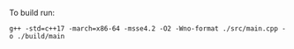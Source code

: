To build run:

```
g++ -std=c++17 -march=x86-64 -msse4.2 -O2 -Wno-format ./src/main.cpp -o ./build/main
```